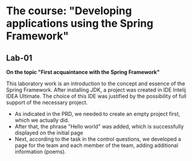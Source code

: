 # The course: "Developing applications using the Spring Framework"

## Lab-01

**On the topic "First acquaintance with the Spring Framework"**


This laboratory work is an introduction to the concept and essence of the Spring Framework. After installing JDK, a
project was created in IDE Intelij IDEA Ultimate. The choice of this IDE was justified by the possibility of full
support of the necessary project. 

- As indicated in the PRD, we needed to create an empty project first, which we actually
did. 
- After that, the phrase "Hello world" was added, which is successfully displayed on the initial page
- Next, according to the task in the control questions, we developed a page for the team and each member of the team, adding additional
information (poems).